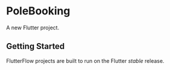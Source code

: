 # PoleBooking

A new Flutter project.

## Getting Started

FlutterFlow projects are built to run on the Flutter _stable_ release.
